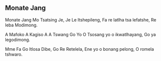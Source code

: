 ## Monate Jang

Monate Jang Mo Tsatsing Je, Je Le Itshepileng,
Fa re latlha tsa lefatshe, Re leba Modimong.

A Mafoko A Kagiso A A Tswang Go Yo O
Tsosang yo o ikwatlhayang, Go ya legodimong.

Mme Fa Go Itlosa Dibe, Go Re Retelela,
Ene yo o bonang pelong, O romela tshwaro.

